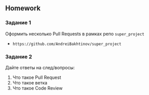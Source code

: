 ##  Homework

### Задание 1
Оформить несколько Pull Requests в рамках репо `super_project`
- `https://github.com/AndreiBakhtinov/super_project`

### Задание 2
Дайте ответы на след/вопросы:
1. Что такое Pull Request
2. Что такое ветка
3. Что такое Code Review